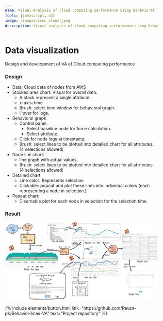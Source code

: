 ```yaml
---
name: Visual analysis of cloud computing performance using behavioral lines.
tools: [javascript, d3]
image: /images/icon_cloud.jpeg
description: Visual analysis of cloud computing performance using behavioral lines.
---
```


# Data visualization  
Design and development of VA of Cloud computing performance

### Design
- Data: Cloud data of nodes from AWS
- Stacked area chart: Visual for overall data.
    - A stack represent a single attribute.
    - x-axis: time
    - Brush: select time window for behavioral graph.
    - Hover for logs.
- Behavioral graph:
    - Control panel:
        - Select baseline node for force calculation.
        - Select attribute.
    - Click for node logs at timestamp.
    - Brush: select lines to be plotted into detailed chart for all attributes. (4 selections allowed)
- Node line chart:
	- line graph with actual values.
	- Brush: select lines to be plotted into detailed chart for all attributes. (4 selections allowed)
- Detailed chart:
    - Line color: Represents selection
    - Clickable: popout and plot these lines into individual colors (each representing a node in selection.)
- Popout chart:
	- Disernable plot for each node in selection for the selection time.


### Result

![preview](/images/cloud_result.png)  <br> 

<p class="text-center">
{% include elements/button.html link="https://github.com/Pavan-pk/Behavior-lines-VA" text="Project repository" %}
</p>